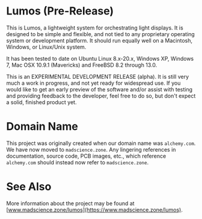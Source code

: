 # Lumos (Pre-Release)
This is Lumos, a lightweight system for orchestrating light displays.
It is designed to be simple and flexible, and not tied to any proprietary
operating system or development platform.  It should run equally well on
a Macintosh, Windows, or Linux/Unix system.  

It has been tested to date on Ubuntu Linux 8.x-20.x, Windows XP,
Windows 7, Mac OSX 10.9.1 (Mavericks) and FreeBSD 8.2 through 13.0.

This is an EXPERIMENTAL DEVELOPMENT RELEASE (alpha).  It is still
very much a work in progress, and not yet ready for widespread use.  If
you would like to get an early preview of the software and/or assist with
testing and providing feedback to the developer, feel free to do so, but
don't expect a solid, finished product yet.  

# Domain Name
This project was originally created when our domain name was `alchemy.com`. We have
now moved to `madscience.zone`. Any lingering references in documentation, source code,
PCB images, etc., which reference `alchemy.com` should instead now refer to `madscience.zone`.

# See Also
More information about the project may be found at [www.madscience.zone/lumos](https://www.madscience.zone/lumos).
